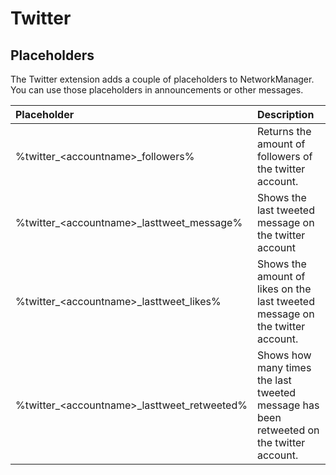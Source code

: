 # Twitter

## Placeholders <a id="placeholders"></a>

The Twitter extension adds a couple of placeholders to NetworkManager. You can use those placeholders in announcements or other messages.

| Placeholder | Description |
| :--- | :--- |
| %twitter\_&lt;accountname&gt;\_followers% | Returns the amount of followers of the twitter account. |
| %twitter\_&lt;accountname&gt;\_lasttweet\_message% | Shows the last tweeted message on the twitter account |
| %twitter\_&lt;accountname&gt;\_lasttweet\_likes% | Shows the amount of likes on the last tweeted message on the twitter account. |
| %twitter\_&lt;accountname&gt;\_lasttweet\_retweeted% | Shows how many times the last tweeted message has been retweeted on the twitter account. |

